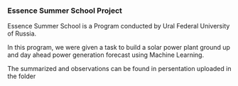 ### Essence Summer School Project

Essence Summer School is a Program conducted by Ural Federal University of Russia.

In this program, we were given a task to build a solar power plant ground up and day ahead power generation forecast using Machine Learning.

The summarized and observations can be found in persentation uploaded in the folder
